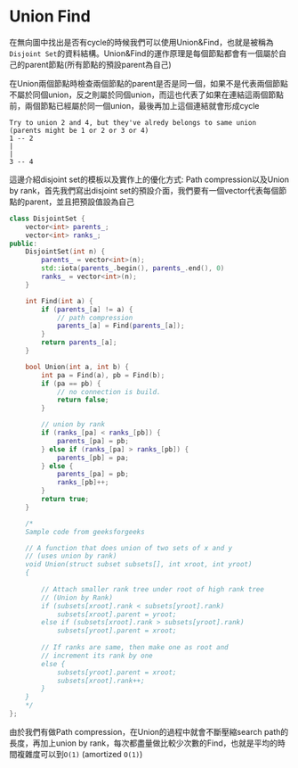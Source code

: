 # Union Find

在無向圖中找出是否有cycle的時候我們可以使用Union&Find，也就是被稱為`Disjoint Set`的資料結構。Union&Find的運作原理是每個節點都會有一個屬於自己的parent節點(所有節點的預設parent為自己)

在Union兩個節點時檢查兩個節點的parent是否是同一個，如果不是代表兩個節點不屬於同個union，反之則屬於同個union，而這也代表了如果在連結這兩個節點前，兩個節點已經屬於同一個union，最後再加上這個連結就會形成cycle

```
Try to union 2 and 4, but they've alredy belongs to same union
(parents might be 1 or 2 or 3 or 4)
1 -- 2
|
|
3 -- 4
```

這邊介紹disjoint set的模板以及實作上的優化方式: Path compression以及Union by rank，首先我們寫出disjoint set的預設介面，我們要有一個vector代表每個節點的parent，並且把預設值設為自己

```cpp
class DisjointSet {
    vector<int> parents_;
    vector<int> ranks_;
public:
    DisjointSet(int n) {
        parents_ = vector<int>(n);
        std::iota(parents_.begin(), parents_.end(), 0)
        ranks_ = vector<int>(n);
    }

    int Find(int a) {
        if (parents_[a] != a) {
            // path compression
            parents_[a] = Find(parents_[a]);
        }
        return parents_[a];
    }

    bool Union(int a, int b) {
        int pa = Find(a), pb = Find(b);
        if (pa == pb) {
            // no connection is build.
            return false;
        }

        // union by rank
        if (ranks_[pa] < ranks_[pb]) {
            parents_[pa] = pb;
        } else if (ranks_[pa] > ranks_[pb]) {
            parents_[pb] = pa;
        } else {
            parents_[pa] = pb;
            ranks_[pb]++;
        }
        return true;
    }

    /*
    Sample code from geeksforgeeks

    // A function that does union of two sets of x and y
    // (uses union by rank)
    void Union(struct subset subsets[], int xroot, int yroot)
    {
    
        // Attach smaller rank tree under root of high rank tree
        // (Union by Rank)
        if (subsets[xroot].rank < subsets[yroot].rank)
            subsets[xroot].parent = yroot;
        else if (subsets[xroot].rank > subsets[yroot].rank)
            subsets[yroot].parent = xroot;
    
        // If ranks are same, then make one as root and
        // increment its rank by one
        else {
            subsets[yroot].parent = xroot;
            subsets[xroot].rank++;
        }
    }
    */
};

```

由於我們有做Path compression，在Union的過程中就會不斷壓縮search path的長度，再加上union by rank，每次都盡量做比較少次數的Find，也就是平均的時間複雜度可以到`O(1)` (amortized `O(1)`)

